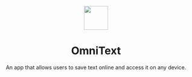<p align=CENTER> <img src="https://user-images.githubusercontent.com/68178267/219870649-fe92414a-5132-4632-99e2-61a8230e309b.png" height=64> 
<h1 align=CENTER> OmniText </h1>
<p align=CENTER> An app that allows users to save text online and access it on any device. </p>
